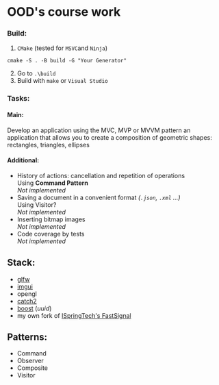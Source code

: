 ﻿# OOD's course work

### **Build:**

1. `CMake` (tested for `MSVC`and `Ninja`)
```
cmake -S . -B build -G "Your Generator"
```
2. Go to `.\build`
3. Build with `make` or `Visual Studio`

### **Tasks:**

#### **Main:**
Develop an application using the MVC, MVP or MVVM pattern an application
that allows you to create a composition of geometric shapes:
rectangles, triangles, ellipses

#### **Additional:**

- History of actions: cancellation and repetition of operations <br>
    Using **Command Pattern** <br>
    *Not implemented*
- Saving a document in a convenient format _(`.json`, `.xml` ...)_ <br>
    Using Visitor? <br>
    *Not implemented*
- Inserting bitmap images <br>
    *Not implemented*
- Code coverage by tests <br>
    *Not implemented*

## **Stack:**

- [glfw](https://github.com/glfw/glfw)
- [imgui](https://github.com/ocornut/imgui)
- opengl
- [catch2](https://github.com/catchorg/Catch2)
- [boost](https://github.com/boostorg/boost) (_uuid_)
- my own fork of [ISpringTech's FastSignal](https://github.com/beta442/ispring_fast_signals)

## **Patterns:**

- Command
- Observer
- Composite
- Visitor
